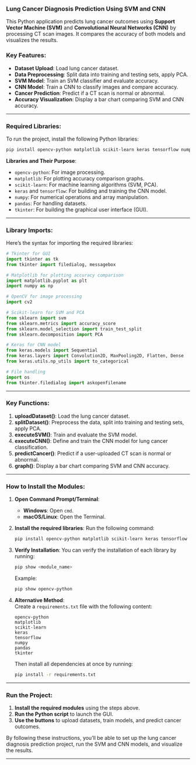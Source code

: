 ### **Lung Cancer Diagnosis Prediction Using SVM and CNN**

This Python application predicts lung cancer outcomes using **Support Vector Machine (SVM)** and **Convolutional Neural Networks (CNN)** by processing CT scan images. It compares the accuracy of both models and visualizes the results.

### **Key Features**:
- **Dataset Upload**: Load lung cancer dataset.
- **Data Preprocessing**: Split data into training and testing sets, apply PCA.
- **SVM Model**: Train an SVM classifier and evaluate accuracy.
- **CNN Model**: Train a CNN to classify images and compare accuracy.
- **Cancer Prediction**: Predict if a CT scan is normal or abnormal.
- **Accuracy Visualization**: Display a bar chart comparing SVM and CNN accuracy.

---

### **Required Libraries**:

To run the project, install the following Python libraries:

```bash
pip install opencv-python matplotlib scikit-learn keras tensorflow numpy pandas tkinter
```

**Libraries and Their Purpose**:
- `opencv-python`: For image processing.
- `matplotlib`: For plotting accuracy comparison graphs.
- `scikit-learn`: For machine learning algorithms (SVM, PCA).
- `keras` and `tensorflow`: For building and training the CNN model.
- `numpy`: For numerical operations and array manipulation.
- `pandas`: For handling datasets.
- `tkinter`: For building the graphical user interface (GUI).

---

### **Library Imports**:

Here’s the syntax for importing the required libraries:

```python
# Tkinter for GUI
import tkinter as tk
from tkinter import filedialog, messagebox

# Matplotlib for plotting accuracy comparison
import matplotlib.pyplot as plt
import numpy as np

# OpenCV for image processing
import cv2

# Scikit-learn for SVM and PCA
from sklearn import svm
from sklearn.metrics import accuracy_score
from sklearn.model_selection import train_test_split
from sklearn.decomposition import PCA

# Keras for CNN model
from keras.models import Sequential
from keras.layers import Convolution2D, MaxPooling2D, Flatten, Dense
from keras.utils.np_utils import to_categorical

# File handling
import os
from tkinter.filedialog import askopenfilename
```

---

### **Key Functions**:

1. **uploadDataset()**: Load the lung cancer dataset.
2. **splitDataset()**: Preprocess the data, split into training and testing sets, apply PCA.
3. **executeSVM()**: Train and evaluate the SVM model.
4. **executeCNN()**: Define and train the CNN model for lung cancer classification.
5. **predictCancer()**: Predict if a user-uploaded CT scan is normal or abnormal.
6. **graph()**: Display a bar chart comparing SVM and CNN accuracy.

---

### **How to Install the Modules**:

1. **Open Command Prompt/Terminal**:
   - **Windows**: Open `cmd`.
   - **macOS/Linux**: Open the Terminal.

2. **Install the required libraries**:
   Run the following command:

   ```bash
   pip install opencv-python matplotlib scikit-learn keras tensorflow numpy pandas tkinter
   ```

3. **Verify Installation**:
   You can verify the installation of each library by running:

   ```bash
   pip show <module_name>
   ```

   Example:

   ```bash
   pip show opencv-python
   ```

4. **Alternative Method**:  
   Create a `requirements.txt` file with the following content:

   ```
   opencv-python
   matplotlib
   scikit-learn
   keras
   tensorflow
   numpy
   pandas
   tkinter
   ```

   Then install all dependencies at once by running:

   ```bash
   pip install -r requirements.txt
   ```

---

### **Run the Project**:
1. **Install the required modules** using the steps above.
2. **Run the Python script** to launch the GUI.
3. **Use the buttons** to upload datasets, train models, and predict cancer outcomes.

By following these instructions, you’ll be able to set up the lung cancer diagnosis prediction project, run the SVM and CNN models, and visualize the results.

--- 
